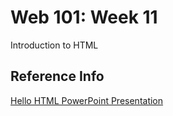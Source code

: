 # Web 101: Week 11
Introduction to HTML

## Reference Info
<a href="Week01/HelloHtml.pptx" target="_blank">Hello HTML PowerPoint Presentation</a>